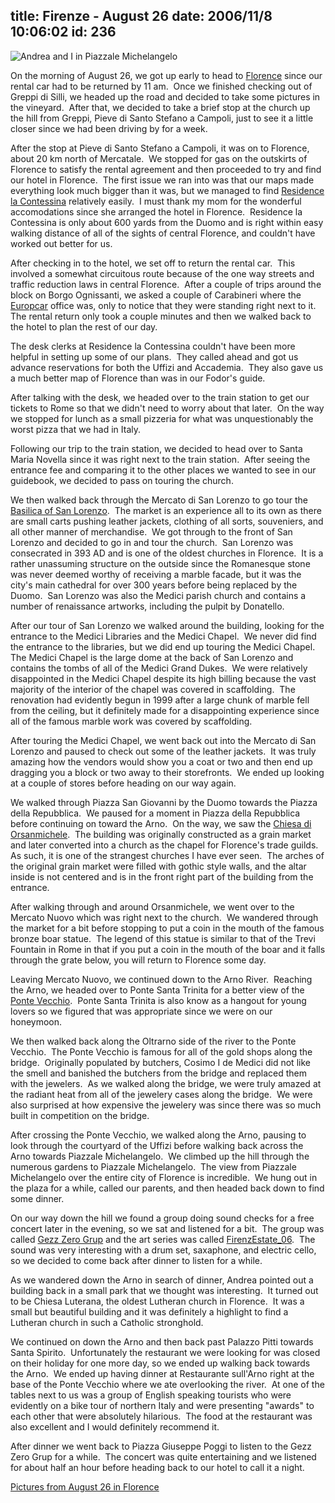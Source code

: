 title: Firenze - August 26
date: 2006/11/8 10:06:02
id: 236
---
![Andrea and I in Piazzale Michelangelo](/journal_images/mini-DSC02025-journal.jpg)

On the morning of August 26, we got up early to head to [Florence](http://en.wikipedia.org/wiki/Florence) since our rental car had to be returned by 11 am.  Once we finished checking out of Greppi di Silli, we headed up the road and decided to take some pictures in the vineyard.  After that, we decided to take a brief stop at the church up the hill from Greppi, Pieve di Santo Stefano a Campoli, just to see it a little closer since we had been driving by for a week. 

After the stop at Pieve di Santo Stefano a Campoli, it was on to Florence, about 20 km north of Mercatale.  We stopped for gas on the outskirts of Florence to satisfy the rental agreement and then proceeded to try and find our hotel in Florence.  The first issue we ran into was that our maps made everything look much bigger than it was, but we managed to find [Residence la Contessina](http://www.lacontessina.it/) relatively easily.  I must thank my mom for the wonderful accomodations since she arranged the hotel in Florence.  Residence la Contessina is only about 600 yards from the Duomo and is right within easy walking distance of all of the sights of central Florence, and couldn't have worked out better for us.

After checking in to the hotel, we set off to return the rental car.  This involved a somewhat circuitous route because of the one way streets and traffic reduction laws in central Florence.  After a couple of trips around the block on Borgo Ognissanti, we asked a couple of Carabineri where the [Europcar](http://www.europcar.com/) office was, only to notice that they were standing right next to it.  The rental return only took a couple minutes and then we walked back to the hotel to plan the rest of our day.

The desk clerks at Residence la Contessina couldn't have been more helpful in setting up some of our plans.  They called ahead and got us advance reservations for both the Uffizi and Accademia.  They also gave us a much better map of Florence than was in our Fodor's guide.

After talking with the desk, we headed over to the train station to get our tickets to Rome so that we didn't need to worry about that later.  On the way we stopped for lunch as a small pizzeria for what was unquestionably the worst pizza that we had in Italy.

Following our trip to the train station, we decided to head over to Santa Maria Novella since it was right next to the train station.  After seeing the entrance fee and comparing it to the other places we wanted to see in our guidebook, we decided to pass on touring the church.

We then walked back through the Mercato di San Lorenzo to go tour the [Basilica of San Lorenzo](http://en.wikipedia.org/wiki/Basilica_di_San_Lorenzo_di_Firenze).  The market is an experience all to its own as there are small carts pushing leather jackets, clothing of all sorts, souveniers, and all other manner of merchandise.  We got through to the front of San Lorenzo and decided to go in and tour the church.  San Lorenzo was consecrated in 393 AD and is one of the oldest churches in Florence.  It is a rather unassuming structure on the outside since the Romanesque stone was never deemed worthy of receiving a marble facade, but it was the city's main cathedral for over 300 years before being replaced by the Duomo.  San Lorenzo was also the Medici parish church and contains a number of renaissance artworks, including the pulpit by Donatello.

After our tour of San Lorenzo we walked around the building, looking for the entrance to the Medici Libraries and the Medici Chapel.  We never did find the entrance to the libraries, but we did end up touring the Medici Chapel.  The Medici Chapel is the large dome at the back of San Lorenzo and contains the tombs of all of the Medici Grand Dukes.  We were relatively disappointed in the Medici Chapel despite its high billing because the vast majority of the interior of the chapel was covered in scaffolding.  The renovation had evidently begun in 1999 after a large chunk of marble fell from the ceiling, but it definitely made for a disappointing experience since all of the famous marble work was covered by scaffolding.

After touring the Medici Chapel, we went back out into the Mercato di San Lorenzo and paused to check out some of the leather jackets.  It was truly amazing how the vendors would show you a coat or two and then end up dragging you a block or two away to their storefronts.  We ended up looking at a couple of stores before heading on our way again.

We walked through Piazza San Giovanni by the Duomo towards the Piazza della Repubblica.  We paused for a moment in Piazza della Repubblica before continuing on toward the Arno.  On the way, we saw the [Chiesa di Orsanmichele](http://en.wikipedia.org/wiki/Orsanmichele).  The building was originally constructed as a grain market and later converted into a church as the chapel for Florence's trade guilds.  As such, it is one of the strangest churches I have ever seen.  The arches of the original grain market were filled with gothic style walls, and the altar inside is not centered and is in the front right part of the building from the entrance. 

After walking through and around Orsanmichele, we went over to the Mercato Nuovo which was right next to the church.  We wandered through the market for a bit before stopping to put a coin in the mouth of the famous bronze boar statue.  The legend of this statue is similar to that of the Trevi Fountain in Rome in that if you put a coin in the mouth of the boar and it falls through the grate below, you will return to Florence some day.

Leaving Mercato Nuovo, we continued down to the Arno River.  Reaching the Arno, we headed over to Ponte Santa Trinita for a better view of the [Ponte Vecchio](http://en.wikipedia.org/wiki/Ponte_Vecchio).  Ponte Santa Trinita is also know as a hangout for young lovers so we figured that was appropriate since we were on our honeymoon. 

We then walked back along the Oltrarno side of the river to the Ponte Vecchio.  The Ponte Vecchio is famous for all of the gold shops along the bridge.  Originally populated by butchers, Cosimo I de Medici did not like the smell and banished the butchers from the bridge and replaced them with the jewelers.  As we walked along the bridge, we were truly amazed at the radiant heat from all of the jewelery cases along the bridge.  We were also surprised at how expensive the jewelery was since there was so much built in competition on the bridge. 

After crossing the Ponte Vecchio, we walked along the Arno, pausing to look through the courtyard of the Uffizi before walking back across the Arno towards Piazzale Michelangelo.  We climbed up the hill through the numerous gardens to Piazzale Michelangelo.  The view from Piazzale Michelangelo over the entire city of Florence is incredible.  We hung out in the plaza for a while, called our parents, and then headed back down to find some dinner. 

On our way down the hill we found a group doing sound checks for a free concert later in the evening, so we sat and listened for a bit.  The group was called [Gezz Zero Grup](http://www.scanner.it/gezz/) and the art series was called [FirenzEstate_06](http://www.firenzestate.com/).  The sound was very interesting with a drum set, saxaphone, and electric cello, so we decided to come back after dinner to listen for a while.

As we wandered down the Arno in search of dinner, Andrea pointed out a building back in a small park that we thought was interesting.  It turned out to be Chiesa Luterana, the oldest Lutheran church in Florence.  It was a small but beautiful building and it was definitely a highlight to find a Lutheran church in such a Catholic stronghold. 

We continued on down the Arno and then back past Palazzo Pitti towards Santa Spirito.  Unfortunately the restaurant we were looking for was closed on their holiday for one more day, so we ended up walking back towards the Arno.  We ended up having dinner at Restaurante sull'Arno right at the base of the Ponte Vecchio where we ate overlooking the river.  At one of the tables next to us was a group of English speaking tourists who were evidently on a bike tour of northern Italy and were presenting "awards" to each other that were absolutely hilarious.  The food at the restaurant was also excellent and I would definitely recommend it.

After dinner we went back to Piazza Giuseppe Poggi to listen to the Gezz Zero Grup for a while.  The concert was quite entertaining and we listened for about half an hour before heading back to our hotel to call it a night.

[Pictures from August 26 in Florence](PhotoAlbum.aspx?ID=ITALY2006-DAY7)